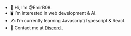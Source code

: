 - 🦆 Hi, I’m @EmirB08.
- 🖥️ I’m interested in web development & AI.
- ✍️ I’m currently learning Javascript/Typescript & React.
- 🐥 Contact me at <a href="https://discordapp.com/users/emirb08"> Discord <a/>.

<!---
EmirB08/EmirB08 is a ✨ special ✨ repository because its `README.md` (this file) appears on your GitHub profile.
You can click the Preview link to take a look at your changes.
--->
